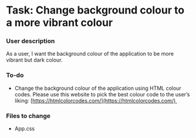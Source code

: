 # Task: Change background colour to a more vibrant colour

### User description

As a user, I want the background colour of the application to be more vibrant but dark colour.

### To-do

- Change the background colour of the application using HTML colour codes. Please use this website to pick the best colour code to the user’s liking: [https://htmlcolorcodes.com/](https://htmlcolorcodes.com/) 

### Files to change

- App.css
